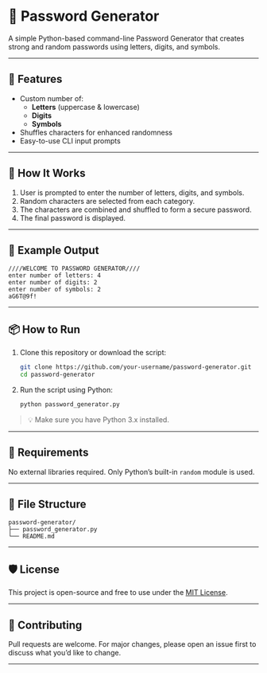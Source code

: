 # 🔐 Password Generator

A simple Python-based command-line Password Generator that creates strong and random passwords using letters, digits, and symbols.

---

## 🚀 Features

- Custom number of:
  - **Letters** (uppercase & lowercase)
  - **Digits**
  - **Symbols**
- Shuffles characters for enhanced randomness
- Easy-to-use CLI input prompts

---

## 🧠 How It Works

1. User is prompted to enter the number of letters, digits, and symbols.
2. Random characters are selected from each category.
3. The characters are combined and shuffled to form a secure password.
4. The final password is displayed.

---

## 📝 Example Output

```
////WELCOME TO PASSWORD GENERATOR////
enter number of letters: 4
enter number of digits: 2
enter number of symbols: 2
aG6T@9f!
```

---

## 📦 How to Run

1. Clone this repository or download the script:

    ```bash
    git clone https://github.com/your-username/password-generator.git
    cd password-generator
    ```

2. Run the script using Python:

    ```bash
    python password_generator.py
    ```

> 💡 Make sure you have Python 3.x installed.

---

## 🔧 Requirements

No external libraries required. Only Python’s built-in `random` module is used.

---

## 📁 File Structure

```
password-generator/
├── password_generator.py
└── README.md
```

---

## 🛡️ License

This project is open-source and free to use under the [MIT License](LICENSE).

---

## 🙌 Contributing

Pull requests are welcome. For major changes, please open an issue first to discuss what you’d like to change.

---
